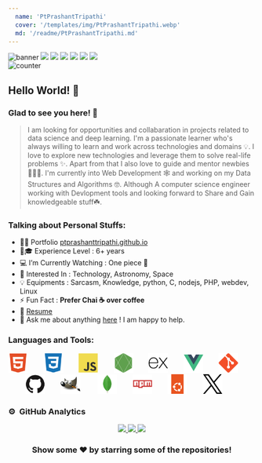 ```yaml
---
  name: 'PtPrashantTripathi'
  cover: '/templates/img/PtPrashantTripathi.webp'
  md: '/readme/PtPrashantTripathi.md'
---
```


![banner](banner.png)
[<img src="https://img.shields.io/badge/twitter-%231DA1F2.svg?&style=for-the-badge&logo=twitter&logoColor=white" />](https://twitter.com/ptprashant09)
[<img src="https://img.shields.io/badge/linkedin-%230077B5.svg?&style=for-the-badge&logo=linkedin&logoColor=white" />](https://www.linkedin.com/in/ptprashanttripathi/)
[<img src = "https://img.shields.io/badge/instagram-%23E4405F.svg?&style=for-the-badge&logo=instagram&logoColor=white">](https://www.instagram.com/ptprashanttripathi/)
[<img src = "https://img.shields.io/badge/telegram-%233498DB.svg?&style=for-the-badge&logo=telegram&logoColor=white">](https://t.me/ptprashanttripathi/)
[<img src = "https://img.shields.io/badge/facebook-%231877F2.svg?&style=for-the-badge&logo=facebook&logoColor=white">](https://www.facebook.com/ptprashanttripathi)
[<img src="https://img.shields.io/badge/DEV.TO-%230A0A0A.svg?&style=for-the-badge&logo=dev-dot-to&logoColor=white" />](https://dev.to/ptprashanttripathi)  
![counter](https://komarev.com/ghpvc/?username=ptprashanttripathi&style=flat-square)

## Hello World! 👋

### Glad to see you here! 🤩 &nbsp;

> I am looking for opportunities and collabaration in projects related to data science and deep learning. I'm a passionate learner who's always willing to learn and work across technologies and domains 💡. I love to explore new technologies and leverage them to solve real-life problems ✨. Apart from that I also love to guide and mentor newbies 👨🏻‍💻. I'm currently into Web Development 🕸️ and working on my Data Structures and Algorithms 🤓. Although A computer science engineer working with Devlopment tools and looking forward to Share and Gain knowledgeable stuff☘️.

### Talking about Personal Stuffs:

- 👨‍💻 Portfolio [ptprashanttripathi.github.io](https://PtPrashantTripathi.github.io)
- 👨🎓 Experience Level : 6+ years
- 💻 I’m Currently Watching : One piece 🚀
- 🧩 Interested In : Technology, Astronomy, Space
- 💡 Equipments : Sarcasm, Knowledge, python, C, nodejs, PHP, webdev, Linux
- ⚡ Fun Fact : **Prefer Chai ☕ over coffee**
- 📝 [Resume](https://drive.google.com/file/d/1J79L3laKdUfjyP44nHjJ6E50oFebs5if/view?usp=drivesdk)
- 💬 Ask me about anything [here](https://github.com/PtPrashantTripathi/ptprashanttripathi/discussions/3) ! I am happy to help.

### Languages and Tools:

<img src="https://raw.githubusercontent.com/devicons/devicon/master/icons/html5/html5-plain.svg" width="40px">&nbsp;&nbsp;&nbsp;&nbsp;&nbsp;&nbsp;&nbsp;&nbsp;<img src="https://raw.githubusercontent.com/devicons/devicon/master/icons/css3/css3-plain.svg" width="40px">&nbsp;&nbsp;&nbsp;&nbsp;&nbsp;&nbsp;&nbsp;&nbsp;<img src="https://raw.githubusercontent.com/devicons/devicon/master/icons/javascript/javascript-original.svg" width="40px">&nbsp;&nbsp;&nbsp;&nbsp;&nbsp;&nbsp;&nbsp;&nbsp;<img src="https://raw.githubusercontent.com/devicons/devicon/master/icons/nodejs/nodejs-plain.svg" width="40px">&nbsp;&nbsp;&nbsp;&nbsp;&nbsp;&nbsp;&nbsp;&nbsp;<img src="https://raw.githubusercontent.com/devicons/devicon/master/icons/express/express-original.svg" width="40px">&nbsp;&nbsp;&nbsp;&nbsp;&nbsp;&nbsp;&nbsp;&nbsp;<img src="https://raw.githubusercontent.com/devicons/devicon/master/icons/vuejs/vuejs-original.svg" width="40px">&nbsp;&nbsp;&nbsp;&nbsp;&nbsp;&nbsp;&nbsp;&nbsp;<img src="https://raw.githubusercontent.com/devicons/devicon/master/icons/git/git-original.svg" width="40px">&nbsp;&nbsp;&nbsp;&nbsp;&nbsp;&nbsp;&nbsp;&nbsp;&nbsp;<img src="https://raw.githubusercontent.com/devicons/devicon/master/icons/github/github-original.svg" width="40px">&nbsp;&nbsp;&nbsp;&nbsp;&nbsp;&nbsp;&nbsp;&nbsp;<img src="https://raw.githubusercontent.com/devicons/devicon/master/icons/gimp/gimp-original.svg" width="40px">&nbsp;&nbsp;&nbsp;&nbsp;&nbsp;&nbsp;&nbsp;&nbsp;&nbsp;<img src="https://raw.githubusercontent.com/devicons/devicon/master/icons/mongodb/mongodb-original.svg" width="40px">&nbsp;&nbsp;&nbsp;&nbsp;&nbsp;&nbsp;&nbsp;&nbsp;<img src="https://raw.githubusercontent.com/devicons/devicon/master/icons/npm/npm-original-wordmark.svg" width="40px">&nbsp;&nbsp;&nbsp;&nbsp;&nbsp;&nbsp;&nbsp;&nbsp;<img src="https://raw.githubusercontent.com/devicons/devicon/master/icons/ubuntu/ubuntu-plain.svg" width="40px">&nbsp;&nbsp;&nbsp;&nbsp;&nbsp;&nbsp;&nbsp;&nbsp;<img src="https://raw.githubusercontent.com/devicons/devicon/master/icons/twitter/twitter-original.svg" width="40px">

### ⚙️ &nbsp;GitHub Analytics

<p align="center">
<a href="https://github.com/PtPrashantTripathi">
  <img height="180em" src="https://github-readme-stats-eight-theta.vercel.app/api?username=PtPrashantTripathi&show_icons=true&theme=vue-dark&include_all_commits=true&count_private=true" />
  <img height="180em" src="https://github-readme-stats-eight-theta.vercel.app/api/top-langs/?username=PtPrashantTripathi&layout=compact&exclude_lang=java+r&theme=vue-dark" />
  <img height="180em" src="github-readme-streak-stats.herokuapp.svg"/></a>
</p>

<div align="center">

### Show some ❤️ by starring some of the repositories!

</div>

